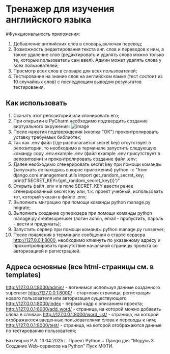 # Тренажер для изучения английского языка

#Функциональность приложения:
1. Добавление английских слов в словарь,включая перевод;
2. Возможность редактирования текста анг. слов и переводов к ним, а также удаление слов (редактировать и удалять слова можно только те, которые пользователь сам ввел). Админ может удалять слова у всех пользователей;
3. Просмотр всех слов в словаре для всех пользователей;
4. Тестирование на знание слов на английском языке (тест состоит из 10 случайных слов) с последующим выводом результатов тестирования.

## Как использовать
1. Скачать этот репозиторий или клонировать его;
2. При открытии в PyCharm необходимо подтвердить создание виртуального окружения:
   ![image](https://github.com/user-attachments/assets/4330cb8e-c88c-4621-9599-4a36fe2bc357)
3. После нажатия подтверждения (кнопка "ОК") проконтролировать уставку требуемых библиотек;
4. Так как .env файл (где располагается secret key) отсутствует в репозитории, то необходимо в терминале запустить следующую команду copy .env.example .env (файл example .env присутствует в репозитории)
   и проконтролировать создание файл .env;
5. Далее необходимо сгенерировать secret key при помощи команды (запускать ее находясь в корне приложения) python -c "from django.core.management.utils import get_random_secret_key; print(f'SECRET_KEY={get_random_secret_key()}')"
6. Открыть файл .env и в поле SECRET_KEY ввести ранее сгенерированный secret key или, т.к. проект учебный, использовать тот, который указан в файле .env;
7. Выполнить миграцию при помощи команды  python manage.py migrate;
8. Выполнить создание суперюзера при помощи команды python manage.py createsuperuser (логин admin, email - пропустить, пароль - вести и придумать);
9. Запустить сервер при помощи команды python manage.py runserver;
10. После появления в терминале сообщения о старте сервера http://127.0.0.1:8000, необходимо кликнуть по указанному адресу и проконтролировать присутствие начальной страницы проекта со авторизацией и регистрацией.

## Адреса основные (все html-страницы см. в templates)
http://127.0.0.1:8000/admin/ - логинимся используя данные созданного superuser
http://127.0.0.1:8000/ - стартовая страница, регистрация нового пользователя или авторизация существующего
http://127.0.0.1:8000/index - первый кадр с описанием проекта;
http://127.0.0.1:8000/add_word/ - страница, на которой можно добавить слова в словарь
http://127.0.0.1:8000/word_list/ - страница, на которой отображаются введенные пользователями слова и переводы к ним;
http://127.0.0.1:8000/test/ - страница, на которой отображаются данные по тестированию пользователя;

Бахтияров Р.А. 13.04.2025 г.
Проект Python + Django для "Модуль 3. Создание Web-сервисов на Python" Пуск МФТИ.
